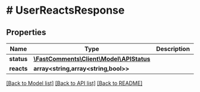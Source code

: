# # UserReactsResponse

## Properties

Name | Type | Description | Notes
------------ | ------------- | ------------- | -------------
**status** | [**\FastComments\Client\Model\APIStatus**](APIStatus.md) |  |
**reacts** | **array<string,array<string,bool>>** |  |

[[Back to Model list]](../../README.md#models) [[Back to API list]](../../README.md#endpoints) [[Back to README]](../../README.md)
